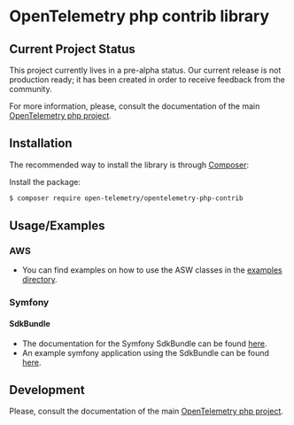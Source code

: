 # OpenTelemetry php contrib library

## Current Project Status
This project currently lives in a pre-alpha status.  Our current release is not production ready; it has been created in order to receive feedback from the community.

For more information, please, consult the documentation of the main [OpenTelemetry php project](https://github.com/open-telemetry/opentelemetry-php).

## Installation
The recommended way to install the library is through [Composer](http://getcomposer.org):

Install the package:

```bash
$ composer require open-telemetry/opentelemetry-php-contrib
```

## Usage/Examples   

### AWS
- You can find examples on how to use the ASW classes in the  [examples directory](/examples/aws/README.md).

### Symfony
#### SdkBundle
- The documentation for the Symfony SdkBundle can be found [here](/src/Symfony/OtelSdkBundle/README.md).
- An example symfony application using the SdkBundle can be found [here](https://github.com/tidal/otel-sdk-bundle-example-sf5).


## Development

Please, consult the documentation of the main [OpenTelemetry php project](https://github.com/open-telemetry/opentelemetry-php).

